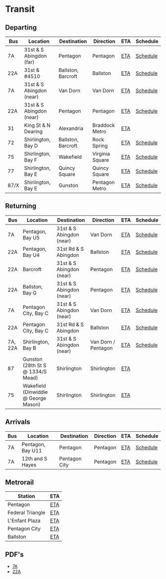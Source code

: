 # Transit

<link rel="stylesheet" type="text/css" href="css/markdown.css">
<link rel="shortcut icon" href="ico/favicon.png" type="image/x-icon">

## Departing

| Bus  | Location                 | Destination        | Direction | ETA                                               | Schedule                                                     |
| ---- | ------------------------ | ------------------ | --------- | ------------------------------------------------- | ------------------------------------------------------------ |
| 7A   | 31st & S Abingdon (far)  | Pentagon           | Pentagon  | [ETA](https://buseta.wmata.com/m/index?q=6000021) | [Schedule](https://buseta.wmata.com/where/schedule?id=1_2169) |
| 22A  | 31st & #4510             | Ballston, Barcroft | Ballston  | [ETA](https://buseta.wmata.com/m/index?q=6000025) | [Schedule](https://buseta.wmata.com/where/schedule?id=1_2199) |
| 7A   | 31st & S Abingdon (near) | Van Dorn           | Van Dorn  | [ETA](https://buseta.wmata.com/m/index?q=6000022) | [Schedule](https://buseta.wmata.com/where/schedule?id=1_2180) |
| 22A  | 31st & S Abingdon (near) | Pentagon           | Pentagon  | [ETA](https://buseta.wmata.com/m/index?q=6000022) | [Schedule](https://buseta.wmata.com/where/schedule?id=1_2180) |
| 31   | King St & N Dearing      | Alexandria         | Braddock Metro | [ETA](https://dashbus.obaweb.org/tracker/#4000338) | |
| 72 | Shirlington, Bay D | Ballston, Barcroft | Rock Spring | [ETA](https://www.arlingtontransit.com/realtime/all/6001237) | [Schedule](https://www.arlingtontransit.com/routes-schedules/schedules/timetable/ART/72) |
| 75 | Shirlington, Bay F | Wakefield | Virginia Square | [ETA](https://www.arlingtontransit.com/realtime/75/6001270) | [Schedule](https://www.arlingtontransit.com/routes-schedules/schedules/timetable/ART/75) |
| 77 | Shirlington, Bay E | Quincy Square | Quincy Square | [ETA](https://www.arlingtontransit.com/realtime/77/6001276) | [Schedule](https://www.arlingtontransit.com/routes-schedules/schedules/timetable/ART/77) |
| 87/X | Shirlington, Bay E | Gunston | Pentagon Metro | [ETA](https://www.arlingtontransit.com/realtime/87/6001276) | [Schedule](https://www.arlingtontransit.com/routes-schedules/schedules/timetable/ART/87) |

## Returning

| Bus  | Location             | Destination              | Direction | ETA                                               | Schedule                                                     |
| ---- | -------------------- | ------------------------ | --------- | ------------------------------------------------- | ------------------------------------------------------------ |
| 7A   | Pentagon, Bay U5     | 31st & S Abingdon (near) | Van Dorn  | [ETA](https://buseta.wmata.com/m/index?q=6000884) | [Schedule](https://buseta.wmata.com/where/schedule?id=1_14261) |
| 22A  | Pentagon, Bay U4     | 31st Rd & S Abingdon     | Ballston  | [ETA](https://buseta.wmata.com/m/index?q=6000904) | [Schedule](https://buseta.wmata.com/where/schedule?id=1_14313) |
| 22A  | Barcroft             | 31st & S Abingdon (near) | Pentagon  | [ETA](https://buseta.wmata.com/m/index?q=6001398) | [Schedule](https://buseta.wmata.com/where/schedule?id=1_27713) |
| 22A  | Ballston, Bay G     | 31st & S Abingdon (near) | Pentagon  | [ETA](https://buseta.wmata.com/m/index?q=6001072) | [Schedule](https://buseta.wmata.com/where/schedule?id=1_28055) |
| 7A   | Pentagon City, Bay C | 31st & S Abingdon (near) | Van Dorn  | [ETA](https://buseta.wmata.com/m/index?q=6001402) | [Schedule](https://buseta.wmata.com/where/schedule?id=1_27717) |
| 22A  | Pentagon City, Bay C | 31st Rd & S Abingdon     | Ballston  | [ETA](https://buseta.wmata.com/m/index?q=6001402) | [Schedule](https://buseta.wmata.com/where/schedule?id=1_27717) |
| 7A, 22A | Shirlington, Bay B | 31st & S Abingdon (near) | Van Dorn / Pentagon | [ETA](https://buseta.wmata.com/m/index?q=6001235) | [Schedule](https://buseta.wmata.com/where/schedule?id=1_16459) |
| 87 | Gunston (28th St S @ 1334/S Mead) | Shirlington | Shirlington | [ETA](https://www.arlingtontransit.com/realtime/87/6000073) | |
| 75 | Wakefield (Dinwiddie @ George Mason) | Shirlington | Shirlington | [ETA](https://www.arlingtontransit.com/realtime/75/6001259) | |

## Arrivals

| Bus  | Location          | Destination   | Direction | ETA                                               | Schedule                                                     |
| ---- | ----------------- | ------------- | --------- | ------------------------------------------------- | ------------------------------------------------------------ |
| 7A   | Pentagon, Bay U11 | Pentagon      | Pentagon  | [ETA](https://buseta.wmata.com/m/index?q=6000938) | [Schedule](https://buseta.wmata.com/where/schedule?id=1_14595) |
| 7A   | 12th and S Hayes  | Pentagon City | Pentagon  | [ETA](https://buseta.wmata.com/m/index?q=6001385) | [Schedule](https://buseta.wmata.com/where/schedule?id=1_27613) |

## Metrorail

| Station          | ETA                                                          |
| ---------------- | ------------------------------------------------------------ |
| Pentagon         | [ETA](https://www.wmata.com/js/nexttrain/nexttrain.html#C07) |
| Federal Triangle | [ETA](https://www.wmata.com/js/nexttrain/nexttrain.html#D01) |
| L'Enfant Plaza   | [ETA](https://www.wmata.com/js/nexttrain/nexttrain.html#D03,F03) |
| Pentagon City    | [ETA](https://www.wmata.com/js/nexttrain/nexttrain.html#C08) |
| Ballston         | [ETA](https://www.wmata.com/js/nexttrain/nexttrain.html#K04) |

## PDF's

  - [7A](https://www.wmata.com/schedules/timetables/upload/7A_211226.pdf)
  - [22A](https://www.wmata.com/schedules/timetables/upload/22A,F%2028F_220529.pdf)